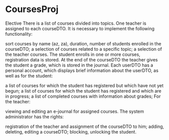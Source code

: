 # CoursesProj
Elective There is a list of courses divided into topics. One teacher is assigned to each courseDTO. It is necessary to implement the following functionality:

sort courses by name (az, za), duration, number of students enrolled in the courseDTO;
a selection of courses related to a specific topic;
a selection of the teacher courses.
The student enrolls in one or more courses, registration data is stored. At the end of the courseDTO the teacher gives the student a grade, which is stored in the journal. Each userDTO has a personal account, which displays brief information about the userDTO, as well as for the student:

a list of courses for which the student has registered but which have not yet begun;
a list of courses for which the student has registered and which are in progress;
a list of completed courses with information about grades;
For the teacher:

viewing and editing an e-journal for assigned courses.
The system administrator has the rights:

registration of the teacher and assignment of the courseDTO to him;
adding, deleting, editing a courseDTO;
blocking, unlocking the student.

